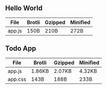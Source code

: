 
## Hello World

| File                       | Brotli   | Gzipped  | Minified |
|----------------------------|----------|----------|----------|
| app.js                     | 150B     | 210B     | 272B     |



## Todo App

| File                       | Brotli   | Gzipped  | Minified |
|----------------------------|----------|----------|----------|
| app.js                     | 1.86KB   | 2.07KB   | 4.32KB   |
| app.css                    | 143B     | 188B     | 233B     |

